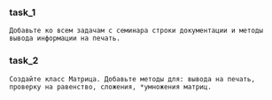 
### task_1
    Добавьте ко всем задачам с семинара строки документации и методы вывода информации на печать.

### task_2
    Создайте класс Матрица. Добавьте методы для: вывода на печать, проверку на равенство, сложения, *умножения матриц.
